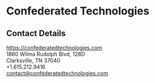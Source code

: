 # Confederated Technologies
## Contact Details
https://confederatedtechnologies.com  
1860 Wilma Rudolph Blvd, 128D  
Clarksville, TN 37040  
+1.615.212.9416  
contact@confederatedtechnologies.com  

